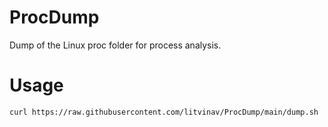 # ProcDump
Dump of the Linux proc folder for process analysis.

# Usage

```sh
curl https://raw.githubusercontent.com/litvinav/ProcDump/main/dump.sh | sh
```
